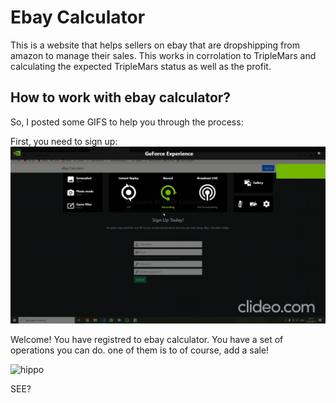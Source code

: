 # Ebay Calculator

This is a website that helps sellers on ebay that are dropshipping from amazon to manage their sales.
This works in corrolation to TripleMars and calculating the expected TripleMars status as well as the profit.

## How to work with ebay calculator?
So, I posted some GIFS to help you through the process:

First, you need to sign up:
![](signup_login_speed.gif)

Welcome! You have registred to ebay calculator.
You have a set of operations you can do. one of them is to of course, add a sale!

![hippo](https://gph.is/g/aK6R5AY)

SEE?

